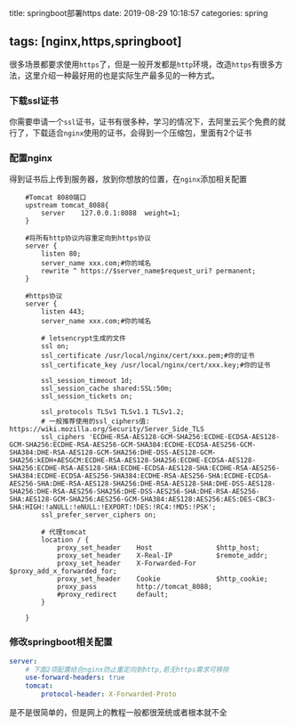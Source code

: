 title: springboot部署https
date: 2019-08-29 10:18:57
categories: spring

tags: [nginx,https,springboot] 
---

很多场景都要求使用`https`了，但是一般开发都是`http`环境，改造`https`有很多方法，这里介绍一种最好用的也是实际生产最多见的一种方式。

<!-- more -->

### 下载ssl证书

你需要申请一个`ssl`证书，证书有很多种，学习的情况下，去阿里云买个免费的就行了，下载适合`nginx`使用的证书，会得到一个压缩包，里面有2个证书

### 配置nginx

得到证书后上传到服务器，放到你想放的位置，在`nginx`添加相关配置

```nginx
	#Tomcat 8080端口
	upstream tomcat_8088{
		server    127.0.0.1:8088  weight=1;
	}
		
	#将所有http协议内容重定向到https协议
	server {
		listen 80;
		server_name xxx.com;#你的域名
		rewrite ^ https://$server_name$request_uri? permanent;
	}

	#https协议
	server {
		listen 443;
		server_name xxx.com;#你的域名
		
		# letsencrypt生成的文件
		ssl on;
		ssl_certificate /usr/local/nginx/cert/xxx.pem;#你的证书
		ssl_certificate_key /usr/local/nginx/cert/xxx.key;#你的证书

		ssl_session_timeout 1d;
		ssl_session_cache shared:SSL:50m;
		ssl_session_tickets on;

		ssl_protocols TLSv1 TLSv1.1 TLSv1.2;
		# 一般推荐使用的ssl_ciphers值: https://wiki.mozilla.org/Security/Server_Side_TLS
		ssl_ciphers 'ECDHE-RSA-AES128-GCM-SHA256:ECDHE-ECDSA-AES128-GCM-SHA256:ECDHE-RSA-AES256-GCM-SHA384:ECDHE-ECDSA-AES256-GCM-SHA384:DHE-RSA-AES128-GCM-SHA256:DHE-DSS-AES128-GCM-SHA256:kEDH+AESGCM:ECDHE-RSA-AES128-SHA256:ECDHE-ECDSA-AES128-SHA256:ECDHE-RSA-AES128-SHA:ECDHE-ECDSA-AES128-SHA:ECDHE-RSA-AES256-SHA384:ECDHE-ECDSA-AES256-SHA384:ECDHE-RSA-AES256-SHA:ECDHE-ECDSA-AES256-SHA:DHE-RSA-AES128-SHA256:DHE-RSA-AES128-SHA:DHE-DSS-AES128-SHA256:DHE-RSA-AES256-SHA256:DHE-DSS-AES256-SHA:DHE-RSA-AES256-SHA:AES128-GCM-SHA256:AES256-GCM-SHA384:AES128:AES256:AES:DES-CBC3-SHA:HIGH:!aNULL:!eNULL:!EXPORT:!DES:!RC4:!MD5:!PSK';
		ssl_prefer_server_ciphers on;
		
		# 代理tomcat
		location / {   
			proxy_set_header	Host				$http_host;  			
			proxy_set_header	X-Real-IP			$remote_addr;     
			proxy_set_header	X-Forwarded-For		$proxy_add_x_forwarded_for;     
			proxy_set_header	Cookie				$http_cookie;
			proxy_pass		    http://tomcat_8088;
			#proxy_redirect		default;
		}

	}
```



### 修改springboot相关配置

```yaml
server:
    # 下面2项配置结合nginx防止重定向到http,若无https需求可移除
    use-forward-headers: true
    tomcat:
        protocol-header: X-Forwarded-Proto
```

是不是很简单的，但是网上的教程一般都很笼统或者根本就不全